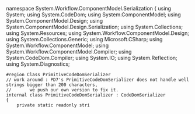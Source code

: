 namespace System.Workflow.ComponentModel.Serialization
{
    using System;
    using System.CodeDom;
    using System.ComponentModel;
    using System.ComponentModel.Design;
    using System.ComponentModel.Design.Serialization;
    using System.Collections;
    using System.Resources;
    using System.Workflow.ComponentModel.Design;
    using System.Collections.Generic;
    using Microsoft.CSharp;
    using System.Workflow.ComponentModel;
    using System.Workflow.ComponentModel.Compiler;
    using System.CodeDom.Compiler;
    using System.IO;
    using System.Reflection;
    using System.Diagnostics;

    #region Class PrimitiveCodeDomSerializer
    // work around : PD7's PrimitiveCodeDomSerializer does not handle well strings bigger than 200 characters, 
    //       we push our own version to fix it.
    internal class PrimitiveCodeDomSerializer : CodeDomSerializer
    {
        private static readonly stri